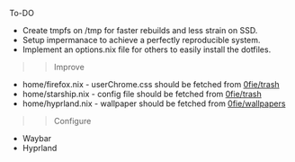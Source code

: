 To-DO
- Create tmpfs on /tmp for faster rebuilds and less strain on SSD.
- Setup impermanace to achieve a perfectly reproducible system.
- Implement an options.nix file for others to easily install the dotfiles.

>> Improve
- home/firefox.nix - userChrome.css should be fetched from [0fie/trash](github.com/0fie/trash)
- home/starship.nix - config file should be fetched from [0fie/trash](github.com/0fie/trash)
- home/hyprland.nix - wallpaper should be fetched from [0fie/wallpapers](github.com/0fie/wallpapers)

>> Configure
- Waybar
- Hyprland
